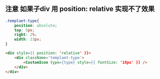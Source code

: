 ## 注意 如果子div 用 position: relative 实现不了效果
```css
.templaet-type{
	position: absolute;
	top: 5px;
	right: 2%;
	width: 23px;
}
```

```html
<div style={{ position: 'relative' }}>
	<div className='templaet-type'>
		<CustomIcon type={type} style={{ fontSize: '18px' }} />
	</div>
</div>
```
